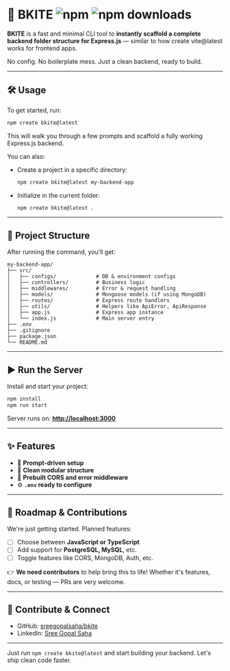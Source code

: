 # 🚀 BKITE ![npm](https://img.shields.io/npm/v/create-bkite) ![npm downloads](https://img.shields.io/npm/dt/create-bkite)

**BKITE** is a fast and minimal CLI tool to **instantly scaffold a complete backend folder structure for Express.js** — similar to how create vite@latest works for frontend apps.

No config. No boilerplate mess. Just a clean backend, ready to build.

---

## 🛠️ Usage

To get started, run:

```bash
npm create bkite@latest
```

This will walk you through a few prompts and scaffold a fully working Express.js backend.

You can also:

* Create a project in a specific directory:

  ```bash
  npm create bkite@latest my-backend-app
  ```

* Initialize in the current folder:

  ```bash
  npm create bkite@latest .
  ```

---

## 📁 Project Structure

After running the command, you’ll get:

```
my-backend-app/
├── src/
│   ├── configs/             # DB & environment configs
│   ├── controllers/         # Business logic
│   ├── middlewares/         # Error & request handling
│   ├── models/              # Mongoose models (if using MongoDB)
│   ├── routes/              # Express route handlers
│   ├── utils/               # Helpers like ApiError, ApiResponse
│   ├── app.js               # Express app instance
│   └── index.js             # Main server entry
├── .env
├── .gitignore
├── package.json
└── README.md
```

---

## ▶️ Run the Server

Install and start your project:

```bash
npm install
npm run start
```

Server runs on: **[http://localhost:3000](http://localhost:3000)**

---

## ✨ Features

* 🧠 **Prompt-driven setup**
* 📁 **Clean modular structure**
* 🔐 **Prebuilt CORS and error middleware**
* ⚙️ **`.env` ready to configure**

---

## 🌱 Roadmap & Contributions

We're just getting started. Planned features:

* [ ] Choose between **JavaScript or TypeScript**
* [ ] Add support for **PostgreSQL, MySQL**, etc.
* [ ] Toggle features like CORS, MongoDB, Auth, etc.

👉 **We need contributors** to help bring this to life! Whether it's features, docs, or testing — PRs are very welcome.

---

## 🤝 Contribute & Connect

* GitHub: [sreegopalsaha/bkite](https://github.com/sreegopalsaha/bkite)
* LinkedIn: [Sree Gopal Saha](https://www.linkedin.com/in/sreegopalsaha/)

---

Just run `npm create bkite@latest` and start building your backend. Let's ship clean code faster.
